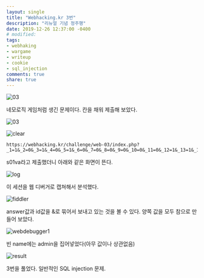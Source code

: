 ```yaml
---
layout: single
title: "Webhacking.kr 3번"
description: "리뉴얼 기념 정주행"
date: 2019-12-26 12:37:00 -0400
# modified: 
tags:
- webhaking
- wargame
- writeup
- cookie
- sql_injection
comments: true
share: true
---
```


![03]({{site.url}}{{site.baseurl}}/assets/images/2019-12-26-WriteUp-Webhacking.kr-03/0.PNG)

네모로직 게임처럼 생긴 문제이다. 칸을 채워 제출해 보았다.

![03]({{site.url}}{{site.baseurl}}/assets/images/2019-12-26-WriteUp-Webhacking.kr-03/1.PNG)

![clear]({{site.url}}{{site.baseurl}}/assets/images/2019-12-26-WriteUp-Webhacking.kr-03/2.PNG)


```url
https://webhacking.kr/challenge/web-03/index.php?_1=1&_2=0&_3=1&_4=0&_5=1&_6=0&_7=0&_8=0&_9=0&_10=0&_11=0&_12=1&_13=1&_14=1&_15=0&_16=0&_17=1&_18=0&_19=1&_20=0&_21=1&_22=1&_23=1&_24=1&_25=1&_answer=1010100000011100101011111
```

s01va라고 제출했더니 아래와 같은 화면이 뜬다.

![log]({{site.url}}{{site.baseurl}}/assets/images/2019-12-26-WriteUp-Webhacking.kr-03/3.PNG)

이 세션을 웹 디버거로 캡쳐해서 분석했다.

![fiddler]({{site.url}}{{site.baseurl}}/assets/images/2019-12-26-WriteUp-Webhacking.kr-03/4.PNG)

answer값과 id값을 &로 묶어서 보내고 있는 것을 볼 수 있다. 양쪽 값을 모두 참으로 만들어 보았다.

![webdebugger1]({{site.url}}{{site.baseurl}}/assets/images/2019-12-26-WriteUp-Webhacking.kr-03/5.PNG)

빈 name에는 admin을 집어넣었다(아무 값이나 상관없음)

![result]({{site.url}}{{site.baseurl}}/assets/images/2019-12-26-WriteUp-Webhacking.kr-03/6.PNG)

3번을 풀었다. 일반적인 SQL injection 문제.